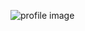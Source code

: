 ![profile image](https://avatars2.githubusercontent.com/u/63345296?s=400&u=8bc477eef0bc44135b4a7c55572a6e5b0ef17ad4&v=4)
